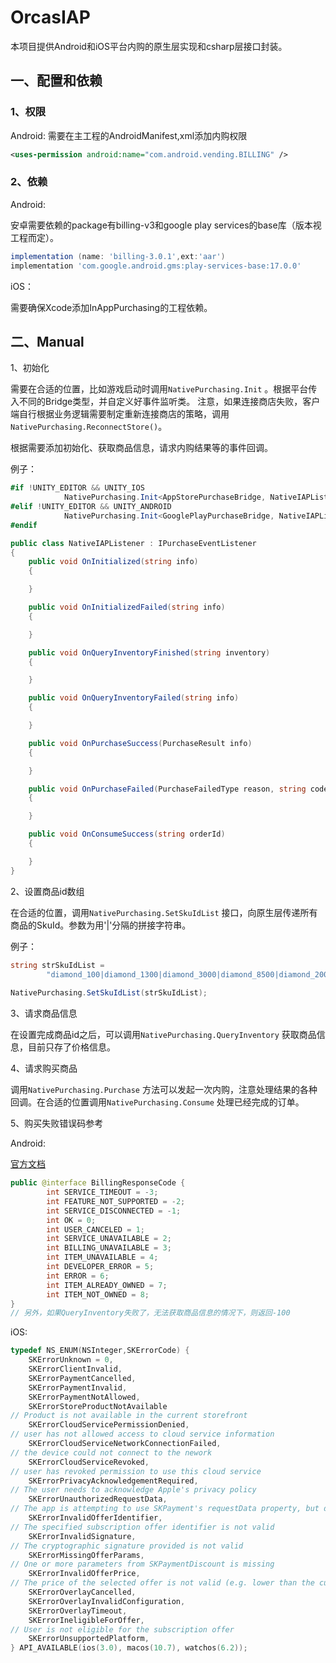 # OrcasIAP

本项目提供Android和iOS平台内购的原生层实现和csharp层接口封装。

## 一、配置和依赖

### 1、权限

Android: 需要在主工程的AndroidManifest,xml添加内购权限

```xml
<uses-permission android:name="com.android.vending.BILLING" />
```

### 2、依赖

Android:

安卓需要依赖的package有billing-v3和google play services的base库（版本视工程而定）。

```gradle
implementation (name: 'billing-3.0.1',ext:'aar')  
implementation 'com.google.android.gms:play-services-base:17.0.0'
```

iOS：

需要确保Xcode添加InAppPurchasing的工程依赖。

## 二、Manual

1、初始化

需要在合适的位置，比如游戏启动时调用`NativePurchasing.Init` 。根据平台传入不同的Bridge类型，并自定义好事件监听类。 注意，如果连接商店失败，客户端自行根据业务逻辑需要制定重新连接商店的策略，调用`NativePurchasing.ReconnectStore()`。

根据需要添加初始化、获取商品信息，请求内购结果等的事件回调。

例子：

```csharp
#if !UNITY_EDITOR && UNITY_IOS
			NativePurchasing.Init<AppStorePurchaseBridge, NativeIAPListener>();
#elif !UNITY_EDITOR && UNITY_ANDROID
			NativePurchasing.Init<GooglePlayPurchaseBridge, NativeIAPListener>();
#endif

public class NativeIAPListener : IPurchaseEventListener
{
    public void OnInitialized(string info)
    {

    }

    public void OnInitializedFailed(string info)
    {

    }

    public void OnQueryInventoryFinished(string inventory)
    {

    }

    public void OnQueryInventoryFailed(string info)
    {

    }

    public void OnPurchaseSuccess(PurchaseResult info)
    {

    }

    public void OnPurchaseFailed(PurchaseFailedType reason, string code)
    {

    }

    public void OnConsumeSuccess(string orderId)
    {

    }
}
```

2、设置商品id数组

在合适的位置，调用`NativePurchasing.SetSkuIdList` 接口，向原生层传递所有商品的SkuId。参数为用'|'分隔的拼接字符串。

例子：

```csharp
string strSkuIdList =
        "diamond_100|diamond_1300|diamond_3000|diamond_8500|diamond_20000|tour_offer_7|tour_offer_6|tour_offer_5";
        
NativePurchasing.SetSkuIdList(strSkuIdList);
```



3、请求商品信息

在设置完成商品id之后，可以调用`NativePurchasing.QueryInventory` 获取商品信息，目前只存了价格信息。

4、请求购买商品

调用`NativePurchasing.Purchase` 方法可以发起一次内购，注意处理结果的各种回调。在合适的位置调用`NativePurchasing.Consume` 处理已经完成的订单。

5、购买失败错误码参考

Android:

[官方文档](https://developer.android.com/reference/com/android/billingclient/api/BillingClient.BillingResponseCode)

```java
public @interface BillingResponseCode {
        int SERVICE_TIMEOUT = -3;
        int FEATURE_NOT_SUPPORTED = -2;
        int SERVICE_DISCONNECTED = -1;
        int OK = 0;
        int USER_CANCELED = 1;
        int SERVICE_UNAVAILABLE = 2;
        int BILLING_UNAVAILABLE = 3;
        int ITEM_UNAVAILABLE = 4;
        int DEVELOPER_ERROR = 5;
        int ERROR = 6;
        int ITEM_ALREADY_OWNED = 7;
        int ITEM_NOT_OWNED = 8;    
}
// 另外，如果QueryInventory失败了，无法获取商品信息的情况下，则返回-100

```



iOS:

```objective-c
typedef NS_ENUM(NSInteger,SKErrorCode) {
    SKErrorUnknown = 0,
    SKErrorClientInvalid,                                                                                     // client is not allowed to issue the request, etc.
    SKErrorPaymentCancelled,                                                                                    // user cancelled the request, etc.
    SKErrorPaymentInvalid,                                                                                      // purchase identifier was invalid, etc.
    SKErrorPaymentNotAllowed,                                                                                   // this device is not allowed to make the payment
    SKErrorStoreProductNotAvailable 
// Product is not available in the current storefront
    SKErrorCloudServicePermissionDenied, 
// user has not allowed access to cloud service information
    SKErrorCloudServiceNetworkConnectionFailed,   
// the device could not connect to the nework
    SKErrorCloudServiceRevoked,                 
// user has revoked permission to use this cloud service
    SKErrorPrivacyAcknowledgementRequired,  
// The user needs to acknowledge Apple's privacy policy
    SKErrorUnauthorizedRequestData,                      
// The app is attempting to use SKPayment's requestData property, but does not have the appropriate entitlement
    SKErrorInvalidOfferIdentifier,                       
// The specified subscription offer identifier is not valid
    SKErrorInvalidSignature,                             
// The cryptographic signature provided is not valid
    SKErrorMissingOfferParams,                           
// One or more parameters from SKPaymentDiscount is missing
    SKErrorInvalidOfferPrice,                            
// The price of the selected offer is not valid (e.g. lower than the current base subscription price)
    SKErrorOverlayCancelled,
    SKErrorOverlayInvalidConfiguration,
    SKErrorOverlayTimeout,
    SKErrorIneligibleForOffer,                              
// User is not eligible for the subscription offer
    SKErrorUnsupportedPlatform,
} API_AVAILABLE(ios(3.0), macos(10.7), watchos(6.2));
```





